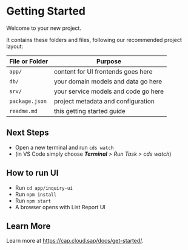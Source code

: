 # Getting Started

Welcome to your new project.

It contains these folders and files, following our recommended project layout:

File or Folder | Purpose
---------|----------
`app/` | content for UI frontends goes here
`db/` | your domain models and data go here
`srv/` | your service models and code go here
`package.json` | project metadata and configuration
`readme.md` | this getting started guide


## Next Steps

- Open a new terminal and run `cds watch` 
- (in VS Code simply choose _**Terminal** > Run Task > cds watch_)

## How to run UI
- Run `cd app/inquiry-ui`
- Run `npm install`
- Run `npm start`
- A browser opens with List Report UI

## Learn More

Learn more at https://cap.cloud.sap/docs/get-started/.
